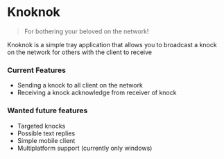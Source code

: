 # Knoknok
> For bothering your beloved on the network!

Knoknok is a simple tray application that allows you to broadcast a knock on the network for others with the client to receive

### Current Features
- Sending a knock to all client on the network
- Receiving a knock acknowledge from receiver of knock

### Wanted future features
- Targeted knocks
- Possible text replies
- Simple mobile client
- Multiplatform support (currently only windows)
